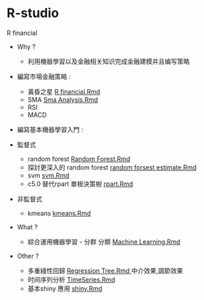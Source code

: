 # R-studio
R financial 

- Why ?
   - 利用機器學習以及金融相关知识完成金融建模并且编写策略 

- 編寫市場金融策略 : 
   -  黃昏之星 [R financial.Rmd](https://github.com/RPyLnSl/R-studio/blob/master/R%20financial.Rmd)
   -  SMA [ Sma Analysis.Rmd ](https://github.com/RPyLnSl/R-studio/blob/master/Sma%20analysis.Rmd)
   -  RSI
   -  MACD
- 編寫基本機器學習入門 : 
- 監督式
     - random forest [ Random Forest.Rmd ](https://github.com/RPyLnSl/R-studio/blob/master/Random%20Forest.Rmd)
     - 探討更深入的 random forest [random forsest estimate.Rmd](https://github.com/RPyLnSl/R-studio/blob/master/random%20forest%20estimate.Rmd)
     - svm [ svm.Rmd ](https://github.com/RPyLnSl/R-studio/blob/master/svm.Rmd) 
     - c5.0 替代rpart 單根決策樹 [ rpart.Rmd ](https://github.com/RPyLnSl/R-studio/blob/master/rpart.Rmd)
- 非監督式
     - kmeans [ kmeans.Rmd ](https://github.com/RPyLnSl/R-studio/blob/master/k%20means.Rmd)
- What ?
     - 綜合運用機器學習 - 分群 分類 [ Machine Learning.Rmd ](https://github.com/RPyLnSl/R-studio/blob/master/Machine%20Learning.Rmd)
- Other ?
   - 多重綫性回歸 [ Regression Tree.Rmd ](https://github.com/RPyLnSl/R-studio/blob/master/Regression%20Tree.Rmd) 中介效果,調節效果
   - 时间序列分析 [ TimeSeries.Rmd ](https://github.com/RPyLnSl/R-studio/blob/master/TimeSeries.Rmd)
   - 基本shiny 應用 [shiny.Rmd]()
